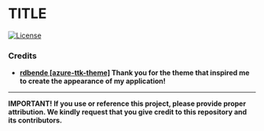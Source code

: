 # TITLE

[![License](https://img.shields.io/badge/License-MIT-brightgreen)](https://raw.githubusercontent.com/JoaoATP/project-pes/main/LICENSE)

### Credits

- **[rdbende [azure-ttk-theme]](https://github.com/rdbende/Azure-ttk-theme) Thank you for the theme that inspired me to create the appearance of my application!**

---

**IMPORTANT! If you use or reference this project, please provide proper attribution. We kindly request that you give credit to this repository and its contributors.**
